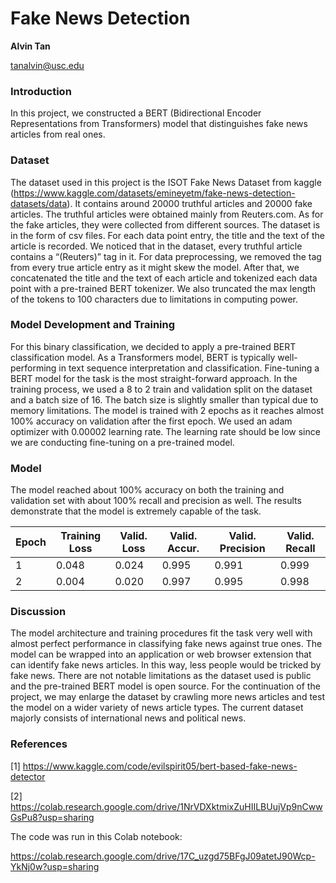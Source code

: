 # Fake News Detection

**Alvin Tan**

<ins>tanalvin@usc.edu</ins>

### Introduction

In this project, we constructed a BERT (Bidirectional Encoder Representations from Transformers) model that distinguishes fake news articles from real ones. 

### Dataset

The dataset used in this project is the ISOT Fake News Dataset from kaggle (https://www.kaggle.com/datasets/emineyetm/fake-news-detection-datasets/data). It contains around 20000 truthful articles and 20000 fake articles. The truthful articles were obtained mainly from Reuters.com. As for the fake articles, they were collected from different sources. The dataset is in the form of csv files. For each data point entry, the title and the text of the article is recorded. We noticed that in the dataset, every truthful article contains a “(Reuters)” tag in it. For data preprocessing, we removed the tag from every true article entry as it might skew the model. After that, we concatenated the title and the text of each article and tokenized each data point with a pre-trained BERT tokenizer. We also truncated the max length of the tokens to 100 characters due to limitations in computing power. 

### Model Development and Training

For this binary classification, we decided to apply a pre-trained BERT classification model. As a Transformers model, BERT is typically well-performing in text sequence interpretation and classification. Fine-tuning a BERT model for the task is the most straight-forward approach. In the training process, we used a 8 to 2 train and validation split on the dataset and a batch size of 16. The batch size is slightly smaller than typical due to memory limitations. The model is trained with 2 epochs as it reaches almost 100% accuracy on validation after the first epoch. We used an adam optimizer with 0.00002 learning rate. The learning rate should be low since we are conducting fine-tuning on a pre-trained model. 

### Model

The model reached about 100% accuracy on both the training and validation set with about 100% recall and precision as well. The results demonstrate that the model is extremely capable of the task.

| Epoch	| Training Loss |	Valid. Loss |	Valid. Accur. |	Valid. Precision	| Valid. Recall |
| -------- | ------- | ------- | ------- | ------- | ------- |
1 |	0.048 |	0.024 |	0.995 |	0.991	| 0.999 |
2	| 0.004 |	0.020 |	0.997 |	0.995 |	0.998 |

### Discussion

The model architecture and training procedures fit the task very well with almost perfect performance in classifying fake news against true ones. The model can be wrapped into an application or web browser extension that can identify fake news articles. In this way, less people would be tricked by fake news. There are not notable limitations as the dataset used is public and the pre-trained BERT model is open source. For the continuation of the project, we may enlarge the dataset by crawling more news articles and test the model on a wider variety of news article types. The current dataset majorly consists of international news and political news.  

### References

[1] https://www.kaggle.com/code/evilspirit05/bert-based-fake-news-detector

[2] https://colab.research.google.com/drive/1NrVDXktmixZuHIILBUujVp9nCwwGsPu8?usp=sharing

The code was run in this Colab notebook:

https://colab.research.google.com/drive/17C_uzgd75BFgJ09atetJ90Wcp-YkNj0w?usp=sharing
